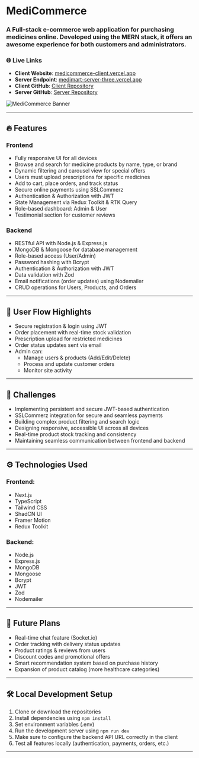 # MediCommerce  
### A Full-stack e-commerce web application for purchasing medicines online. Developed using the MERN stack, it offers an awesome experience for both customers and administrators.

### 🌐 Live Links  
- **Client Website**: [medicommerce-client.vercel.app](https://medicommerce-client.vercel.app)  
- **Server Endpoint**: [medimart-server-three.vercel.app](https://medimart-server-three.vercel.app)  
- **Client GitHub**: [Client Repository](https://github.com/smn-riaz/medimart-6-mediCommerce-client)  
- **Server GitHub**: [Server Repository](https://github.com/smn-riaz/medimart-6-mediCommerce-server)

![MediCommerce Banner](https://github.com/user-attachments/assets/21419087-1e0b-42cf-bb40-e0bea891b62f)

---

## 🔥 Features

### Frontend
- Fully responsive UI for all devices
- Browse and search for medicine products by name, type, or brand
- Dynamic filtering and carousel view for special offers
- Users must upload prescriptions for specific medicines
- Add to cart, place orders, and track status
- Secure online payments using SSLCommerz
- Authentication & Authorization with JWT
- State Management via Redux Toolkit & RTK Query
- Role-based dashboard: Admin & User
- Testimonial section for customer reviews

### Backend
- RESTful API with Node.js & Express.js
- MongoDB & Mongoose for database management
- Role-based access (User/Admin)
- Password hashing with Bcrypt
- Authentication & Authorization with JWT
- Data validation with Zod
- Email notifications (order updates) using Nodemailer
- CRUD operations for Users, Products, and Orders

---

## 👥 User Flow Highlights
- Secure registration & login using JWT
- Order placement with real-time stock validation
- Prescription upload for restricted medicines
- Order status updates sent via email
- Admin can:
  - Manage users & products (Add/Edit/Delete)
  - Process and update customer orders
  - Monitor site activity

---

## 🚧 Challenges
- Implementing persistent and secure JWT-based authentication
- SSLCommerz integration for secure and seamless payments
- Building complex product filtering and search logic
- Designing responsive, accessible UI across all devices
- Real-time product stock tracking and consistency
- Maintaining seamless communication between frontend and backend

---

## ⚙️ Technologies Used

### Frontend:
- Next.js
- TypeScript
- Tailwind CSS
- ShadCN UI
- Framer Motion
- Redux Toolkit

### Backend:
- Node.js
- Express.js
- MongoDB
- Mongoose
- Bcrypt
- JWT
- Zod
- Nodemailer

---

## 🚀 Future Plans
- Real-time chat feature (Socket.io)
- Order tracking with delivery status updates
- Product ratings & reviews from users
- Discount codes and promotional offers
- Smart recommendation system based on purchase history
- Expansion of product catalog (more healthcare categories)

---

## 🛠️ Local Development Setup

1. Clone or download the repositories
2. Install dependencies using `npm install`
3. Set environment variables (.env)
4. Run the development server using `npm run dev`
5. Make sure to configure the backend API URL correctly in the client
6. Test all features locally (authentication, payments, orders, etc.)

---
